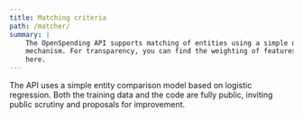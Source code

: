 ```yaml
---
title: Matching criteria
path: /matcher/
summary: |
    The OpenSpending API supports matching of entities using a simple query-by-example
    mechanism. For transparency, you can find the weighting of features used in that API
    here. 
---
```


The API uses a simple entity comparison model based on logistic regression. Both the training data and the code are fully public, inviting public scrutiny and proposals for improvement.